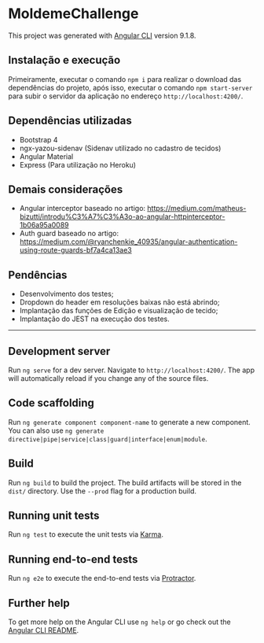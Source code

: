 # MoldemeChallenge

This project was generated with [Angular CLI](https://github.com/angular/angular-cli) version 9.1.8.

## Instalação e execução

Primeiramente, executar o comando `npm i` para realizar o download das dependências do projeto, após isso, executar o comando `npm start-server` para subir o servidor da aplicação no endereço `http://localhost:4200/`. 

## Dependências utilizadas

* Bootstrap 4
* ngx-yazou-sidenav (Sidenav utilizado no cadastro de tecidos)
* Angular Material
* Express (Para utilização no Heroku)

## Demais considerações

* Angular interceptor baseado no artigo: https://medium.com/matheus-bizutti/introdu%C3%A7%C3%A3o-ao-angular-httpinterceptor-1b06a95a0089
* Auth guard baseado no artigo: https://medium.com/@ryanchenkie_40935/angular-authentication-using-route-guards-bf7a4ca13ae3

## Pendências

* Desenvolvimento dos testes;
* Dropdown do header em resoluções baixas não está abrindo;
* Implantação das funções de Edição e visualização de tecido;
* Implantação do JEST na execução dos testes.

-----------------------------------

## Development server

Run `ng serve` for a dev server. Navigate to `http://localhost:4200/`. The app will automatically reload if you change any of the source files.

## Code scaffolding

Run `ng generate component component-name` to generate a new component. You can also use `ng generate directive|pipe|service|class|guard|interface|enum|module`.

## Build

Run `ng build` to build the project. The build artifacts will be stored in the `dist/` directory. Use the `--prod` flag for a production build.

## Running unit tests

Run `ng test` to execute the unit tests via [Karma](https://karma-runner.github.io).

## Running end-to-end tests

Run `ng e2e` to execute the end-to-end tests via [Protractor](http://www.protractortest.org/).

## Further help

To get more help on the Angular CLI use `ng help` or go check out the [Angular CLI README](https://github.com/angular/angular-cli/blob/master/README.md).
